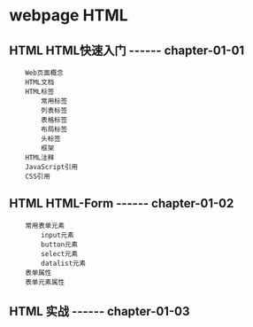 # webpage HTML

## HTML   HTML快速入门  ------ chapter-01-01

		Web页面概念
		HTML文档
		HTML标签
			常用标签
			列表标签
			表格标签
			布局标签
			头标签
			框架
		HTML注释
		JavaScript引用
		CSS引用

## HTML HTML-Form   ------ chapter-01-02

		常用表单元素
			input元素
			button元素
			select元素
			datalist元素
		表单属性
		表单元素属性

## HTML 实战   ------ chapter-01-03

